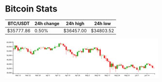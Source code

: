 # Bitcoin Stats

BTC/USDT|24h change|24h high|24h low|
|---|---|---|---|
|$35777.86|0.50%|$36457.00|$34803.52|

<img src="./chart.svg">
